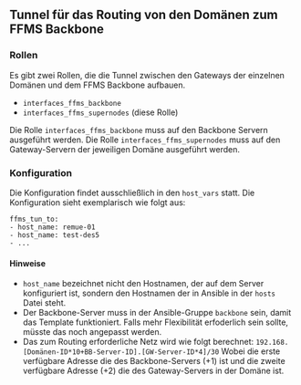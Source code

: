 ## Tunnel für das Routing von den Domänen zum FFMS Backbone

### Rollen
Es gibt zwei Rollen, die die Tunnel zwischen den Gateways der einzelnen Domänen und dem FFMS Backbone aufbauen.

- ``interfaces_ffms_backbone``
- ``interfaces_ffms_supernodes`` (diese Rolle)

Die Rolle ``interfaces_ffms_backbone`` muss auf den Backbone Servern ausgeführt werden. Die Rolle ``interfaces_ffms_supernodes`` muss auf den Gateway-Servern der jeweiligen Domäne  ausgeführt werden.

### Konfiguration
Die Konfiguration findet ausschließlich in den ``host_vars`` statt.
Die Konfiguration sieht exemplarisch wie folgt aus:

```
ffms_tun_to:
- host_name: remue-01
- host_name: test-des5
- ...
```

#### Hinweise

- ``host_name`` bezeichnet nicht den Hostnamen, der auf dem Server konfiguriert ist, sondern den Hostnamen der in Ansible in der ``hosts`` Datei steht.
- Der Backbone-Server muss in der Ansible-Gruppe ``backbone`` sein, damit das Template funktioniert. Falls mehr Flexibilität erfoderlich sein sollte, müsste das noch angepasst werden.
- Das zum Routing erforderliche Netz wird wie folgt berechnet: ``192.168.[Domänen-ID*10+BB-Server-ID].[GW-Server-ID*4]/30`` Wobei die erste verfügbare Adresse die des Backbone-Servers (+1) ist und die zweite verfügbare Adresse (+2) die des Gateway-Servers in der Domäne ist.
